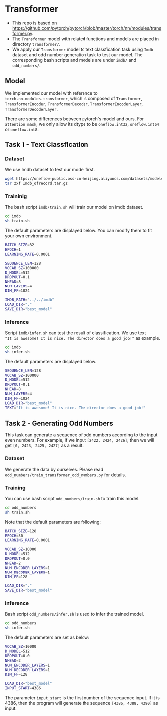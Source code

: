 # Transformer
- This repo is based on https://github.com/pytorch/pytorch/blob/master/torch/nn/modules/transformer.py.
- The `Transformer` model with related functions and models are placed in directory `transformer/`.
- We apply our `Transformer` model to text classfication task using `Imdb` dataset and odd number generation task to test our model. The corresponding bash scripts and models are under `imdb/` and `odd_numbers/`.

## Model

We implemented our model with reference to `torch.nn.modules.transformer`, which is composed of `Transformer`, `TransformerEncoder`, `TransformerDecoder`, `TransformerEncoderLayer`,
`TransformerDecoderLayer`.

There are some differences between pytorch's model and ours. For `attention mask`, we only allow its dtype to be `oneflow.int32`, `oneflow.int64` or `oneflow.int8`.

## Task 1 - Text Classfication

### Dataset

We use Imdb dataset to test our model first.

```bash
wget https://oneflow-public.oss-cn-beijing.aliyuncs.com/datasets/models/Imdb_ofrecord.tar.gz
tar zxf Imdb_ofrecord.tar.gz
```

### Traininig

The bash script `imdb/train.sh` will train our model on imdb dataset.

```bash
cd imdb
sh train.sh
```

The default parameters are displayed below. You can modify them to fit your own environment.

```bash
BATCH_SIZE=32
EPOCH=1
LEARNING_RATE=0.0001

SEQUENCE_LEN=128
VOCAB_SZ=100000
D_MODEL=512
DROPOUT=0.1
NHEAD=8
NUM_LAYERS=4
DIM_FF=1024

IMDB_PATH="../../imdb"
LOAD_DIR="."
SAVE_DIR="best_model"
```

### Inference

Script `imdb/infer.sh` can test the result of classification. We use text `"It is awesome! It is nice. The director does a good job!"` as example.

```bash
cd imdb
sh infer.sh
```

The default parameters are displayed below.

```bash
SEQUENCE_LEN=128
VOCAB_SZ=100000
D_MODEL=512
DROPOUT=0.1
NHEAD=8
NUM_LAYERS=4
DIM_FF=1024
LOAD_DIR="best_model"
TEXT="It is awesome! It is nice. The director does a good job!"
```

## Task 2 - Generating Odd Numbers

This task can generate a sequence of odd numbers according to the input even numbers. For example, if we input `[2422, 2424, 2426]`, then we will get `[0, 2423, 2425, 2427]` as a result.

### Dataset

We generate the data by ourselves. Please read `odd_numbers/train_transformer_odd_numbers.py` for details.

### Training

You can use bash script `odd_numbers/train.sh` to train this model.

```bash
cd odd_numbers
sh train.sh
```

Note that the default parameters are following:

```bash
BATCH_SIZE=128
EPOCH=30
LEARNING_RATE=0.0001

VOCAB_SZ=10000
D_MODEL=512
DROPOUT=0.0
NHEAD=2
NUM_ENCODER_LAYERS=1
NUM_DECODER_LAYERS=1
DIM_FF=128

LOAD_DIR="."
SAVE_DIR="best_model"
```

### inference

Bash script `odd_numbers/infer.sh` is used to infer the trained model.

```bash
cd odd_numbers
sh infer.sh
```

The default parameters are set as below:

```bash
VOCAB_SZ=10000
D_MODEL=512
DROPOUT=0.0
NHEAD=2
NUM_ENCODER_LAYERS=1
NUM_DECODER_LAYERS=1
DIM_FF=128

LOAD_DIR="best_model"
INPUT_START=4386
```

The parameter `input_start` is the first number of the sequence input. If it is 4386, then the program will generate the sequence `[4386, 4388, 4390]` as input.